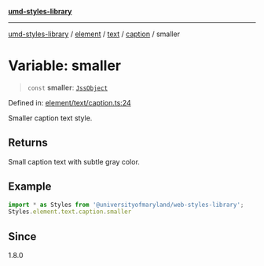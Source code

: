 [**umd-styles-library**](../../../../../../README.md)

***

[umd-styles-library](../../../../../../modules.md) / [element](../../../../../README.md) / [text](../../../README.md) / [caption](../README.md) / smaller

# Variable: smaller

> `const` **smaller**: [`JssObject`](../../../../../../utilities/namespaces/transform/type-aliases/JssObject.md)

Defined in: [element/text/caption.ts:24](https://github.com/UMD-Digital/design-system/blob/ed6189804bf5f4c4fcbe5325b54aac33ac48d614/packages/styles/source/element/text/caption.ts#L24)

Smaller caption text style.

## Returns

Small caption text with subtle gray color.

## Example

```typescript
import * as Styles from '@universityofmaryland/web-styles-library';
Styles.element.text.caption.smaller
```

## Since

1.8.0
